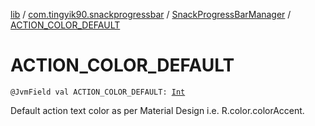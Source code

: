 [lib](../../index.md) / [com.tingyik90.snackprogressbar](../index.md) / [SnackProgressBarManager](index.md) / [ACTION_COLOR_DEFAULT](./-a-c-t-i-o-n_-c-o-l-o-r_-d-e-f-a-u-l-t.md)

# ACTION_COLOR_DEFAULT

`@JvmField val ACTION_COLOR_DEFAULT: `[`Int`](https://kotlinlang.org/api/latest/jvm/stdlib/kotlin/-int/index.html)

Default action text color as per Material Design i.e. R.color.colorAccent.

